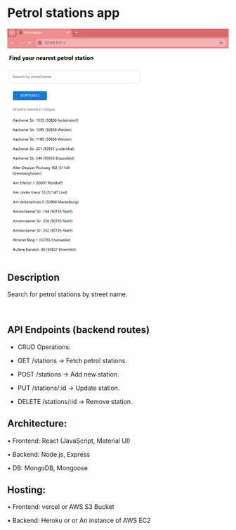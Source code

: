 # Petrol stations app

<img src="https://github.com/Cleverttech/petrol-stations-app/blob/main/public/demo.png" alt="demo-Image" margin="auto 0px" />

## Description

Search for petrol stations by street name.

<br>


## API Endpoints (backend routes)

- CRUD Operations:

- GET /stations → Fetch petrol stations.

- POST /stations → Add new station.

- PUT /stations/:id → Update station.

- DELETE /stations/:id → Remove station.

## Architecture:

• Frontend: React (JavaScript, Material UI)

• Backend: Node.js, Express
 
• DB: MongoDB, Mongoose

## Hosting:

• Frontend: vercel or AWS S3 Bucket

• Backend: Heroku or or An instance of AWS EC2

 





